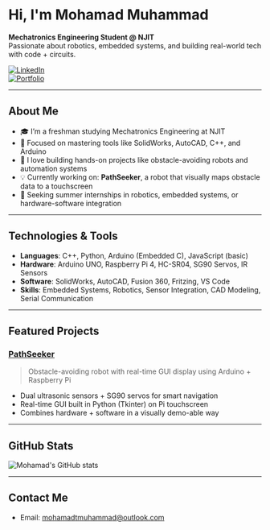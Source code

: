 # Hi, I'm Mohamad Muhammad

**Mechatronics Engineering Student @ NJIT**  
Passionate about robotics, embedded systems, and building real-world tech with code + circuits.

[![LinkedIn](https://img.shields.io/badge/LinkedIn-blue?logo=linkedin)](https://www.linkedin.com/in/mohamadmuh/)  
[![Portfolio](https://img.shields.io/badge/Portfolio-black?logo=github)](https://mohamadmuhammad.github.io)

---

## About Me

- 🎓 I’m a freshman studying Mechatronics Engineering at NJIT  
- 🔧 Focused on mastering tools like SolidWorks, AutoCAD, C++, and Arduino  
- 🤖 I love building hands-on projects like obstacle-avoiding robots and automation systems  
- 💡 Currently working on: **PathSeeker**, a robot that visually maps obstacle data to a touchscreen  
- 🚀 Seeking summer internships in robotics, embedded systems, or hardware-software integration  

---

## Technologies & Tools

- **Languages**: C++, Python, Arduino (Embedded C), JavaScript (basic)  
- **Hardware**: Arduino UNO, Raspberry Pi 4, HC-SR04, SG90 Servos, IR Sensors  
- **Software**: SolidWorks, AutoCAD, Fusion 360, Fritzing, VS Code  
- **Skills**: Embedded Systems, Robotics, Sensor Integration, CAD Modeling, Serial Communication  

---

## Featured Projects

### [PathSeeker](https://github.com/mohamadmuhammad/PathSeeker)
> Obstacle-avoiding robot with real-time GUI display using Arduino + Raspberry Pi

- Dual ultrasonic sensors + SG90 servos for smart navigation  
- Real-time GUI built in Python (Tkinter) on Pi touchscreen  
- Combines hardware + software in a visually demo-able way  

---

## GitHub Stats

![Mohamad's GitHub stats](https://github-readme-stats.vercel.app/api?username=mohamadmuhammad&show_icons=true&theme=radical)

---

## Contact Me

- Email: mohamadtmuhammad@outlook.com  
